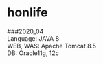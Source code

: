 # honlife

###2020_04
<br>
Language: JAVA 8
<br>
WEB, WAS: Apache Tomcat 8.5
<br>
DB: Oracle11g, 12c
